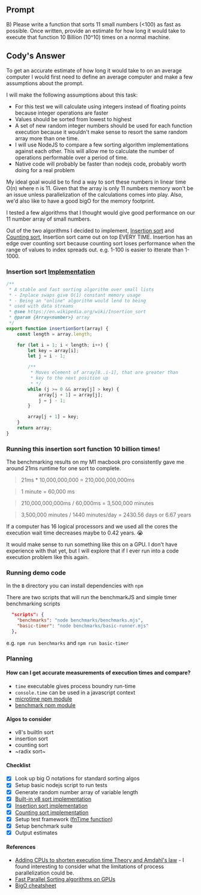 ## Prompt

B) Please write a function that sorts 11 small numbers (<100) as fast as possible. Once written, provide an estimate for how long it would take to execute that function 10 Billion (10^10) times on a normal machine.

## Cody's Answer

To get an accurate estimate of how long it would take to on an average computer I would first need to define an average computer and make a few assumptions about the prompt.

I will make the following assumptions about this task:
- For this test we will calculate using integers instead of floating points because integer operations are faster
- Values should be sorted from lowest to highest
- A set of new random integer numbers should be used for each function execution because it wouldn't make sense to resort the same random array more than one time.
- I will use NodeJS to compare a few sorting algorithm implementations against each other.  This will allow me to calculate the number of operations performable over a period of time.
- Native code will probably be faster than nodejs code, probably worth doing for a real problem

My ideal goal would be to find a way to sort these numbers in linear time O(n) where n is 11.  Given that the array is only 11 numbers memory won't be an issue unless parallelization of the calculations comes into play.  Also, we'd also like to have a good bigO for the memory footprint.

I tested a few algorithms that I thought would give good performance on our 11 number array of small numbers.

Out of the two algorithms I decided to implement, [Insertion sort](https://en.wikipedia.org/wiki/Insertion_sort) and [Counting sort](https://en.wikipedia.org/wiki/Counting_sort), Insertion sort came out on top EVERY TIME.  Insertion has an edge over counting sort because counting sort loses performance when the range of values to index spreads out. e.g. 1-100 is easier to itterate than 1-1000.

### Insertion sort [Implementation](B/algos/insertion-sort.mjs) 

```javascript
/**
 * A stable and fast sorting algorithm over small lists
 * - Inplace swaps give O(1) constant memory usage
 * - Being an "online" algorithm would lend to being 
 * used with data streams
 * @see https://en.wikipedia.org/wiki/Insertion_sort
 * @param {Array<number>} array 
 */
export function insertionSort(array) {
    const length = array.length;

    for (let i = 1; i < length; i++) {
        let key = array[i];
        let j = i - 1;

        /**
         * Moves element of array[0..i-1], that are greater than 
         * key to the next position up
         * */ 
        while (j >= 0 && array[j] > key) {
            array[j + 1] = array[j];
            j = j - 1;
        }

        array[j + 1] = key;
    }
    return array;
}
```

### Running this insertion sort function 10 billion times!

The benchmarking results on my M1 macbook pro consistently gave me around 21ms runtime for one sort to complete.
  
> 21ms * 10,000,000,000 = 210,000,000,000ms

> 1 minute = 60,000 ms

> 210,000,000,000ms / 60,000ms = 3,500,000 minutes

> 3,500,000 minutes / 1440 minutes/day = 2430.56 days or 6.67 years 

If a computer has 16 logical processors and we used all the cores the execution wait time decreases maybe to 0.42 years. :sob:

It would make sense to run something like this on a GPU.
I don't have experience with that yet, but I will explore that if I ever run into a code execution problem like this again. 

### Running demo code

In the `B` directory you can install dependencies with `npm`

There are two scripts that will run the benchmarkJS and simple timer benchmarking scripts

```JSON
  "scripts": {
    "benchmarks": "node benchmarks/benchmarks.mjs",
    "basic-timer": "node benchmarks/basic-runner.mjs"
  },
```

e.g.
`npm run benchmarks` and `npm run basic-timer`

### Planning

#### How can I get accurate measurements of execution times and compare?
  - `time` executable gives process boundry run-time
  - `console.time` can be used in a javascript context
  - [microtime npm module](https://github.com/wadey/node-microtime)
  - [benchmark npm module](https://github.com/bestiejs/benchmark.js)

#### Algos to consider
  - v8's builtIn sort
  - insertion sort
  - counting sort
  - ~radix sort~

#### Checklist
- [x] Look up big O notations for standard sorting algos
- [x] Setup basic nodejs script to run tests
- [x] Generate random number array of variable length
- [x] [Built-in v8 sort implementation](B/algos//builtin-sort.mjs)
- [x] [Insertion sort implementation](B/algos/insertion-sort.mjs)
- [x] [Counting sort implementation](B/algos/counting-sort.mjs)
- [x] Setup test framework ([fnTime function](helpers/fn-time.mjs))
- [x] Setup benchmark suite
- [x] Output estimates

#### References

- [Adding CPUs to shorten execution time Theory and Amdahl's law](https://hmf.enseeiht.fr/travaux/CD0001/travaux/optmfn/micp/reports/s13itml/theory.htm) - I found interesting to consider what the limitations of process parallelization could be.
- [Fast Parallel Sorting algorithms on GPUs](https://citeseerx.ist.psu.edu/viewdoc/download?doi=10.1.1.403.5244&rep=rep1&type=pdf)
- [BigO cheatsheet](https://www.bigocheatsheet.com/)
